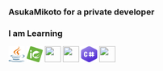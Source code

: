 ### AsukaMikoto for a private developer

### I am Learning
<a href="https://openjdk.java.net/"><img src="https://raw.githubusercontent.com/gilbarbara/logos/master/logos/java.svg" width="32" height="32" /></a>&nbsp;<a href="https://spring.io/"><img src="https://raw.githubusercontent.com/gilbarbara/logos/master/logos/spring.svg" width="32" height="32" /></a>&nbsp;<a href="https://developer.mozilla.org/en-US/docs/Web/JavaScript"><img src="https://raw.githubusercontent.com/gilbarbara/logos/master/logos/javascript.svg" width="32" height="32" /></a>&nbsp;<a href="https://vuejs.org/index.html"><img src="https://raw.githubusercontent.com/gilbarbara/logos/master/logos/vue.svg" width="32" height="32" /></a>&nbsp;<a href="https://docs.microsoft.com/en-us/dotnet/csharp/"><img src="https://raw.githubusercontent.com/gilbarbara/logos/master/logos/c-sharp.svg" width="32" height="32" /></a>&nbsp;<a href="https://www.python.org/"><img src="https://raw.githubusercontent.com/gilbarbara/logos/master/logos/python.svg" width="32" height="32" /></a>
